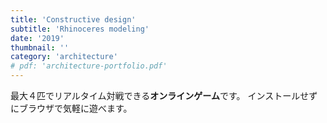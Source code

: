 ```yaml
---
title: 'Constructive design'
subtitle: 'Rhinoceres modeling'
date: '2019'
thumbnail: ''
category: 'architecture'
# pdf: 'architecture-portfolio.pdf'
---
```


最大４匹でリアルタイム対戦できる**オンラインゲーム**です。
インストールせずにブラウザで気軽に遊べます。